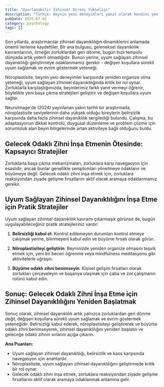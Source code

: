 ```yaml
---
title: "Uyarlanabilir Zihinsel Direnç Yükselişi"
description: "Türkçe: Beynin yeni deneyimleri yanıt olarak kendini yeniden organize edebilme yeteneği, uyarlana..."
pubDate: 2025-07-02
category: psychology
tags: []
---
```


Son yıllarda, araştırmacılar zihinsel dayanıklılığın dinamiklerini anlamada önemli ilerleme kaydettiler. Bir ana bulgusu, geleneksel dayanıklılık kavramlarının, örneğin zorluklardan geri dönme, bugün hızlı tempolu dünyada artık yeterli olmadığıdır. Bunun yerine, uyum sağlayan zihinsel dayanıklılığı geliştirmeye odaklanmamız gerekir - değişen koşullara sürekli uyum sağlamak ve evrim göstermek yeteneği.

Nöroplastisite, beynin yeni deneyimler karşısında yeniden organize olma yeteneği, uyum sağlayan zihinsel dayanıklılığında kritik bir rol oynar. Zorluklarla karşılaştığımızda, beyinlerimiz farklı yanıt vermeyi öğrenir, böylelikle yeni başa çıkma stratejileri geliştirir ve değişen koşullara uyum sağlar.

NeuroImage'de (2024) yayınlanan yakın tarihli bir araştırmada, nöroplastisite seviyelerinin daha yüksek olduğu bireylerin belirsizlik karşısında daha fazla zihinsel dayanıklılık sergilediği bulundu. Çalışma, bu adaptasyonun dikkat kontrolü, duygusal düzenleme ve problem çözme için sorumluluk alan beyin bölgelerinde artan aktiviteye bağlı olduğunu buldu.

## Gelecek Odaklı Zihni İnşa Etmenin Ötesinde: Kapsayıcı Stratejiler

Zorluklarla başa çıkma mekanizmaları, zorluklara karşı navegasyon için esaslıdır, ancak bunlar genellikle semptomları yönetmeye odaklanır ve büyümeye değil. Gelecek odaklı zihni inşa etmek için, zorluklara reaksiyondan ziyade gelişme fırsatlarını aktif olarak aramaya odaklanmamız gerekir.

## Uyum Sağlayan Zihinsel Dayanıklılığını İnşa Etme için Pratik Stratejiler

Uyum sağlayan zihinsel dayanıklılık kavramı çıkarmaşık görünse de, bugün uygulayabileceğiniz pratik stratejileriniz vardır:

1. **Belirsizliği kabul et**: Kontrol edilemeyen durumları kontrol etmeye çalışmak yerine, bilinmeyeni kabul edin ve büyüme fırsatı olarak görün.

2. **Nöroplastisiteyi geliştirin**: Beyninizde yeniden organize olmasını teşvik etmek için, yeni bir beceri öğrenme veya mindfulness meditasyonu gibi aktivitelerle uğraşın.

3. **Büyüme odaklı zihni benimseyin**: Kişisel gelişim fırsatları olarak zorlukları çerçeveleyin ve başarıya ulaşmak için çaba ve zor çalışmanın rolünü kabul edin.

## Sonuç: Gelecek Odaklı Zihni İnşa Etme için Zihinsel Dayanıklılığını Yeniden Başlatmak

Sonuç olarak, zihinsel dayanıklılık artık yalnızca zorluklardan geri dönme değil, değişen koşullara sürekli uyum sağlamak ve evrim göstermek yeteneğidir. Belirsizliği kabul ederek, nöroplastisiteyi geliştirerek ve büyüme odaklı zihni benimseyerek, zihinsel dayanıklılığını yeniden başlatın ve geleceğe odaklı zihnin sırlarını açığa çıkarın.

**Ana Puanları:**

* Uyum sağlayan zihinsel dayanıklılığı, belirsizlik ve kaos karşısında navegasyon için anahtardır.
* Nöroplastisite, uyum sağlayan zihinsel dayanıklılığını geliştirmede kritik bir rol oynar.
* Gelecek odaklı zihni inşa etmek, zorluklara reaksiyondan ziyade gelişme fırsatlarını aktif olarak aramaya odaklanmak anlamına gelir.